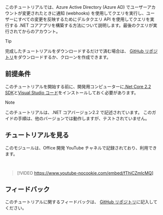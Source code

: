 <!-- markdownlint-disable MD002 MD041 -->

このチュートリアルでは、Azure Active Directory (Azure AD) でユーザーアカウントが変更されたときに通知 (webhooks) を使用してクエリを実行し、ユーザーにすべての変更を反映するためにデルタクエリ API を使用してクエリを実行する .NET コアアプリを構築する方法について説明します。最後のクエリが実行されてからのアカウント。

> [!TIP]
> 完成したチュートリアルをダウンロードするだけで済む場合は、 [GitHub リポジトリ](https://github.com/microsoftgraph/msgraph-training-changenotifications)をダウンロードするか、クローンを作成できます。

## <a name="prerequisites"></a>前提条件

このチュートリアルを開始する前に、開発用コンピューターに[.Net Core 2.2 SDK](https://dotnet.microsoft.com/download)と[Visual Studio コード](https://code.visualstudio.com/)をインストールしておく必要があります。

> [!NOTE]
> このチュートリアルは、.NET コアバージョン2.2 で記述されています。 このガイドの手順は、他のバージョンでは動作しますが、テストされていません。

## <a name="watch-the-tutorial"></a>チュートリアルを見る

このモジュールは、Office 開発 YouTube チャネルで記録されており、利用できます。

<!-- markdownlint-disable MD033 MD034 -->
<br/>

> [!VIDEO https://www.youtube-nocookie.com/embed/fThiCZmIcMQ]
<!-- markdownlint-enable MD033 MD034 -->

## <a name="feedback"></a>フィードバック

このチュートリアルに関するフィードバックは、 [GitHub リポジトリ](https://github.com/microsoftgraph/msgraph-training-changenotifications)に記入してください。
